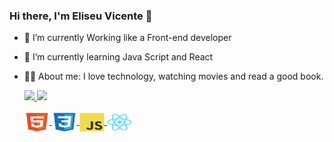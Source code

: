 ### Hi there, I'm Eliseu Vicente 👋

- 🔭 I’m currently Working like a Front-end developer
- 🌱 I’m currently learning Java Script and React
- 🧑🏻 About me: I love technology, watching movies and read a good book.

  <div>
    <a href="github.com/EliseuVicente">
      <img height="200em" src="https://github-readme-stats.vercel.app/api?username=EliseuVicente&show_icons=true&theme=minimal&include_all_commits=true&count_private=true"/>
      <img height="200em" src="https://github-readme-stats.vercel.app/api/top-langs/?username=EliseuVicente&layout-compact&langs_count-16&theme=minimal"/>
  </div>

  <div style="display: inline_block"><br>
    <img align="center" alt="Eliseu-CSS" height="30" width="40" src="https://raw.githubusercontent.com/devicons/devicon/master/icons/html5/html5-original.svg">
    <img align="center" alt="Eliseu-CSS" height="30" width="40" src="https://raw.githubusercontent.com/devicons/devicon/master/icons/css3/css3-original.svg">
    <img align="center" alt="Eliseu-CSS" height="30" width="40" src="https://raw.githubusercontent.com/devicons/devicon/master/icons/javascript/javascript-original.svg">
    <img align="center" alt="Eliseu-CSS" height="30" width="40" src="https://raw.githubusercontent.com/devicons/devicon/master/icons/react/react-original.svg">
  </div>

